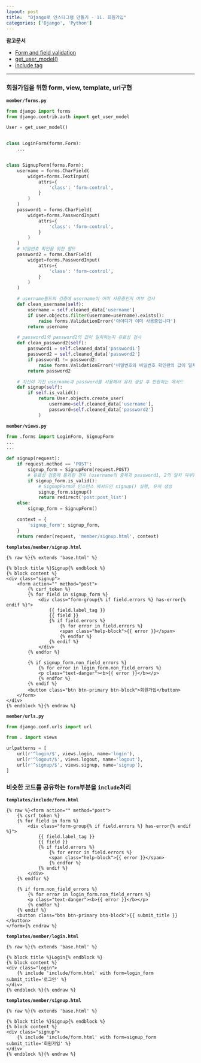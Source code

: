 ```yaml
---
layout: post
title:  "Django로 인스타그램 만들기 - 11. 회원가입"
categories: ['Django', 'Python']
---
```


**참고문서**
- [Form and field validation](https://docs.djangoproject.com/ko/1.11/ref/forms/validation/#form-and-field-validation)
- [get_user_model()](https://docs.djangoproject.com/ko/1.11/topics/auth/customizing/#django.contrib.auth.get_user_model)
- [include tag](https://docs.djangoproject.com/ko/1.11/ref/templates/builtins/#include)

---

### 회원가입을 위한 form, view, template, url구현

**`member/forms.py`**

```python
from django import forms
from django.contrib.auth import get_user_model

User = get_user_model()


class LoginForm(forms.Form):
    ...


class SignupForm(forms.Form):
    username = forms.CharField(
        widget=forms.TextInput(
            attrs={
                'class': 'form-control',
            }
        )
    )
    password1 = forms.CharField(
        widget=forms.PasswordInput(
            attrs={
                'class': 'form-control',
            }
        )
    )
    # 비밀번호 확인을 위한 필드
    password2 = forms.CharField(
        widget=forms.PasswordInput(
            attrs={
                'class': 'form-control',
            }
        )
    )

    # username필드의 검증에 username이 이미 사용중인지 여부 검사
    def clean_username(self):
        username = self.cleaned_data['username']
        if User.objects.filter(username=username).exists():
            raise forms.ValidationError('아이디가 이미 사용중입니다')
        return username

    # password1와 password2의 값이 일치하는지 유효성 검사
    def clean_password2(self):
        password1 = self.cleaned_data['password1']
        password2 = self.cleaned_data['password2']
        if password1 != password2:
            raise forms.ValidationError('비밀번호와 비밀번호 확인란의 값이 일치하지 않습니다')
        return password2

    # 자신이 가진 username과 password를 사용해서 유저 생성 후 반환하는 메서드
    def signup(self):
        if self.is_valid():
            return User.objects.create_user(
                username=self.cleaned_data['username'],
                password=self.cleaned_data['password2']
            )
```


**`member/views.py`**

```python
from .forms import LoginForm, SignupForm
...
...

def signup(request):
    if request.method == 'POST':
        signup_form = SignupForm(request.POST)
        # 유효성 검증에 통과한 경우 (username의 중복과 password1, 2의 일치 여부)
        if signup_form.is_valid():
            # SignupForm의 인스턴스 메서드인 signup() 실행, 유저 생성
            signup_form.signup()
            return redirect('post:post_list')
    else:
        signup_form = SignupForm()

    context = {
        'signup_form': signup_form,
    }
    return render(request, 'member/signup.html', context)
```

**`templates/member/signup.html`**

```django
{% raw %}{% extends 'base.html' %}

{% block title %}Signup{% endblock %}
{% block content %}
<div class="signup">
	<form action="" method="post">
		{% csrf_token %}
		{% for field in signup_form %}
			<div class="form-group{% if field.errors %} has-error{% endif %}">
				{{ field.label_tag }}
				{{ field }}
				{% if field.errors %}
					{% for error in field.errors %}
					<span class="help-block">{{ error }}</span>
					{% endfor %}
				{% endif %}
			</div>
		{% endfor %}

		{% if signup_form.non_field_errors %}
			{% for error in login_form.non_field_errors %}
			<p class="text-danger"><b>{{ error }}</b></p>
			{% endfor %}
		{% endif %}
		<button class="btn btn-primary btn-block">회원가입</button>
	</form>
</div>
{% endblock %}{% endraw %}
```

**`member/urls.py`**

```python
from django.conf.urls import url

from . import views

urlpatterns = [
    url(r'^login/$', views.login, name='login'),
    url(r'^logout/$', views.logout, name='logout'),
    url(r'^signup/$', views.signup, name='signup'),
]
```

### 비슷한 코드를 공유하는 `form`부분을 `include`처리

**`templates/include/form.html`**

```django
{% raw %}<form action="" method="post">
	{% csrf_token %}
	{% for field in form %}
		<div class="form-group{% if field.errors %} has-error{% endif %}">
			{{ field.label_tag }}
			{{ field }}
			{% if field.errors %}
				{% for error in field.errors %}
				<span class="help-block">{{ error }}</span>
				{% endfor %}
			{% endif %}
		</div>
	{% endfor %}

	{% if form.non_field_errors %}
		{% for error in login_form.non_field_errors %}
		<p class="text-danger"><b>{{ error }}</b></p>
		{% endfor %}
	{% endif %}
	<button class="btn btn-primary btn-block">{{ submit_title }}</button>
</form>{% endraw %}
```

**`templates/member/login.html`**

```django
{% raw %}{% extends 'base.html' %}

{% block title %}Login{% endblock %}
{% block content %}
<div class="login">
	{% include 'include/form.html' with form=login_form submit_title='로그인' %}
</div>
{% endblock %}{% endraw %}
```

**`templates/member/signup.html`**

```django
{% raw %}{% extends 'base.html' %}

{% block title %}Signup{% endblock %}
{% block content %}
<div class="signup">
	{% include 'include/form.html' with form=signup_form submit_title='회원가입' %}
</div>
{% endblock %}{% endraw %}
```